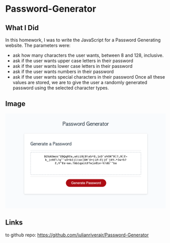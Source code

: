 # Password-Generator

## What I Did

In this homework, I was to write the JavaScript for a Password Generating website. 
The parameters were:
* ask how many characters the user wants, between 8 and 128, inclusive.
* ask if the user wants upper case letters in their password
* ask if the user wants lower case letters in their password
* ask if the user wants numbers in their password
* ask if the user wants special characters in their password
Once all these values are stored, we are to give the user a randomly generated password using the selected character types. 

## Image
![password generator screenshot](./image/pass-gen-screenshot.png)

## Links

to github repo: https://github.com/julianriverajr/Password-Generator